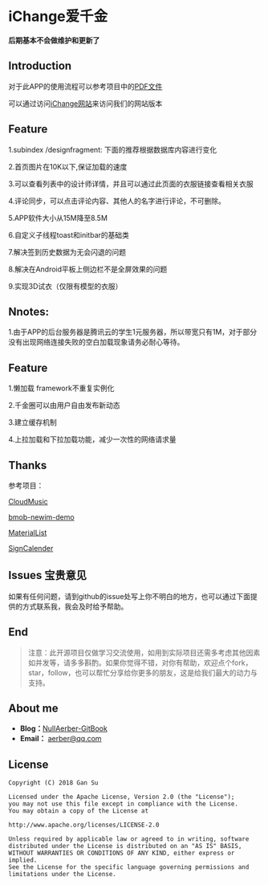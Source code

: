 # iChange爱千金

**后期基本不会做维护和更新了**

## Introduction
对于此APP的使用流程可以参考项目中的[PDF文件](https://github.com/NullAerber/iChange/blob/master/ichange%20Instruction.pdf)

可以通过访问[iChange网站](http://120.77.83.1)来访问我们的网站版本

## Feature
1.subindex /designfragment: 下面的推荐根据数据库内容进行变化

2.首页图片在10K以下,保证加载的速度

3.可以查看列表中的设计师详情，并且可以通过此页面的衣服链接查看相关衣服

4.评论同步，可以点击评论内容、其他人的名字进行评论，不可删除。

5.APP软件大小从15M降至8.5M

6.自定义子线程toast和initbar的基础类

7.解决签到历史数据为无会闪退的问题

8.解决在Android平板上侧边栏不是全屏效果的问题

9.实现3D试衣（仅限有模型的衣服）

## Nnotes:
1.由于APP的后台服务器是腾讯云的学生1元服务器，所以带宽只有1M，对于部分没有出现网络连接失败的空白加载现象请务必耐心等待。

## Feature
1.懒加载 framework不重复实例化

2.千金圈可以由用户自由发布新动态

3.建立缓存机制

4.上拉加载和下拉加载功能，减少一次性的网络请求量

## Thanks
参考项目：

[CloudMusic](https://github.com/CarpOrange/CloudMusic)  

[bmob-newim-demo](https://github.com/bodismile/bmob-newim-demo)  


[MaterialList](https://github.com/dexafree/MaterialList)  

[SignCalender](https://github.com/paradoxie/SignCalender)


## Issues 宝贵意见
如果有任何问题，请到github的issue处写上你不明白的地方，也可以通过下面提供的方式联系我，我会及时给予帮助。

## End
> 注意：此开源项目仅做学习交流使用，如用到实际项目还需多考虑其他因素如并发等，请多多斟酌。如果你觉得不错，对你有帮助，欢迎点个fork，star，follow，也可以帮忙分享给你更多的朋友，这是给我们最大的动力与支持。

## About me
 - **Blog：**[NullAerber-GitBook](https://www.gitbook.com/@nullaerber/dashboard)
 - **Email：** aerber@qq.com

## License
```
Copyright (C) 2018 Gan Su

Licensed under the Apache License, Version 2.0 (the "License");
you may not use this file except in compliance with the License.
You may obtain a copy of the License at

http://www.apache.org/licenses/LICENSE-2.0

Unless required by applicable law or agreed to in writing, software
distributed under the License is distributed on an "AS IS" BASIS,
WITHOUT WARRANTIES OR CONDITIONS OF ANY KIND, either express or implied.
See the License for the specific language governing permissions and
limitations under the License.
```
